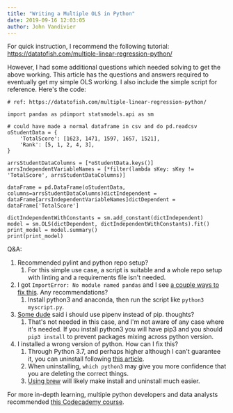 ```yaml
---
title: "Writing a Multiple OLS in Python"
date: 2019-09-16 12:03:05
author: John Vandivier
---
```




<!-- wp:paragraph -->
<p>For quick instruction, I recommend the following tutorial: <a href=\"https://datatofish.com/multiple-linear-regression-python/\">https://datatofish.com/multiple-linear-regression-python/</a></p>
<!-- /wp:paragraph -->

<!-- wp:paragraph -->
<p>However, I had some additional questions which needed solving to get the above working. This article has the questions and answers required to eventually get my simple OLS working. I also include the simple script for reference. Here's the code:</p>
<!-- /wp:paragraph -->

<!-- wp:paragraph -->
<p><code># ref: https://datatofish.com/multiple-linear-regression-python/<br><br>import pandas as pdimport statsmodels.api as sm<br><br># could have made a normal dataframe in csv and do pd.readcsv<br>oStudentData = {<br>    'TotalScore': [1623, 1471, 1597, 1657, 1521],<br>    'Rank': [5, 1, 2, 4, 3],<br>}<br><br>arrsStudentDataColumns = [*oStudentData.keys()]<br>arrsIndependentVariableNames = [*filter(lambda sKey: sKey != 'TotalScore', arrsStudentDataColumns)]<br><br>dataFrame = pd.DataFrame(oStudentData, columns=arrsStudentDataColumns)dictIndependent = dataFrame[arrsIndependentVariableNames]dictDependent = dataFrame['TotalScore']<br><br>dictIndependentWithConstants = sm.add_constant(dictIndependent)<br>model = sm.OLS(dictDependent, dictIndependentWithConstants).fit()<br>print_model = model.summary()<br>print(print_model)</code></p>
<!-- /wp:paragraph -->

<!-- wp:paragraph -->
<p>Q&amp;A:</p>
<!-- /wp:paragraph -->

<!-- wp:list {\"ordered\":true} -->
<ol><li>Recommended pylint and python repo setup?<ol><li>For this simple use case, a script is suitable and a whole repo setup with linting and a requirements file isn't needed.</li></ol></li><li>I got <code>ImportError: No module named pandas</code> and I see <a href=\"https://stackoverflow.com/questions/33481974/importerror-no-module-named-pandas\">a couple ways to fix this</a>. Any recommendations?<ol><li>Install python3 and anaconda, then run the script like <code>python3 myscript.py</code>.</li></ol></li><li><a href=\"https://stackoverflow.com/questions/33751214/single-command-in-python-to-install-relevant-modules-from-a-package-json-like-fi\">Some dude</a> said i should use pipenv instead of pip. thoughts?<ol><li>That's not needed in this case, and I'm not aware of any case where it's needed. If you install python3 you will have pip3 and you should <code>pip3 install</code> to prevent packages mixing across python version.</li></ol></li><li>I installed a wrong version of python. How can I fix this?<ol><li>Through Python 3.7, and perhaps higher although I can't guarantee it, you can uninstall following <a rel=\"noreferrer noopener\" aria-label=\"this article (opens in a new tab)\" href=\"https://superuser.com/a/276843/859670\" target=\"_blank\">this article</a>.</li><li>When uninstalling, <code>which python3</code> may give you more confidence that you are deleting the correct things.</li><li><a href=\"https://stackoverflow.com/questions/3819449/how-to-uninstall-python-2-7-on-a-mac-os-x-10-6-4/3819829#3819829\">Using brew</a> will likely make install and uninstall much easier.</li></ol></li></ol>
<!-- /wp:list -->

<!-- wp:paragraph -->
<p>For more in-depth learning, multiple python developers and data analysts recommended <a href=\"https://www.codecademy.com/learn/machine-learning/modules/multiple-linear-regression\">this Codecademy course</a>.</p>
<!-- /wp:paragraph -->